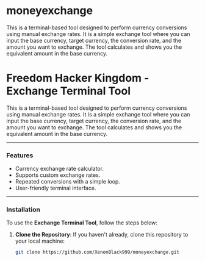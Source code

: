 # moneyexchange
This is a terminal-based tool designed to perform currency conversions using manual exchange rates. It is a simple exchange tool where you can input the base currency, target currency, the conversion rate, and the amount you want to exchange. The tool calculates and shows you the equivalent amount in the base currency.


# **Freedom Hacker Kingdom - Exchange Terminal Tool**

This is a terminal-based tool designed to perform currency conversions using manual exchange rates. It is a simple exchange tool where you can input the base currency, target currency, the conversion rate, and the amount you want to exchange. The tool calculates and shows you the equivalent amount in the base currency.

---

### **Features**
- Currency exchange rate calculator.
- Supports custom exchange rates.
- Repeated conversions with a simple loop.
- User-friendly terminal interface.

---

### **Installation**
To use the **Exchange Terminal Tool**, follow the steps below:

1. **Clone the Repository**:
   If you haven't already, clone this repository to your local machine:
   ```bash
   git clone https://github.com/XenonBlack999/moneyexchange.git
